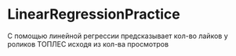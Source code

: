 # LinearRegressionPractice
С помощью линейной регрессии предсказывает кол-во лайков у роликов ТОПЛЕС исходя из кол-ва просмотров 
